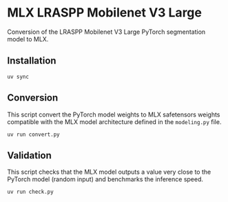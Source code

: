 # MLX LRASPP Mobilenet V3 Large

Conversion of the LRASPP Mobilenet V3 Large PyTorch segmentation model to MLX.

## Installation

```shell
uv sync
```

## Conversion

This script convert the PyTorch model weights to MLX safetensors weights compatible with the MLX model architecture defined in the `modeling.py` file.

```shell
uv run convert.py
```

## Validation

This script checks that the MLX model outputs a value very close to the PyTorch model (random input) and benchmarks the inference speed.

```shell
uv run check.py
```
